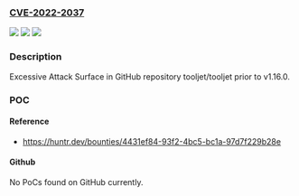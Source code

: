### [CVE-2022-2037](https://cve.mitre.org/cgi-bin/cvename.cgi?name=CVE-2022-2037)
![](https://img.shields.io/static/v1?label=Product&message=tooljet%2Ftooljet&color=blue)
![](https://img.shields.io/static/v1?label=Version&message=%3C%20v1.16.0%20&color=brighgreen)
![](https://img.shields.io/static/v1?label=Vulnerability&message=CWE-1125%20Excessive%20Attack%20Surface&color=brighgreen)

### Description

Excessive Attack Surface in GitHub repository tooljet/tooljet prior to v1.16.0.

### POC

#### Reference
- https://huntr.dev/bounties/4431ef84-93f2-4bc5-bc1a-97d7f229b28e

#### Github
No PoCs found on GitHub currently.

